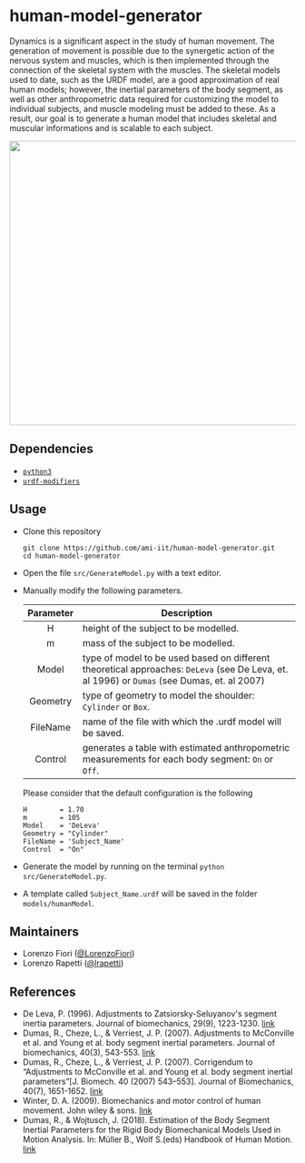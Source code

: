 # human-model-generator

Dynamics is a significant aspect in the study of human movement. The generation of movement is possible due to the synergetic action of the nervous system and muscles, which is then implemented through the connection of the skeletal system with the muscles. The skeletal models used to date, such as the URDF model, are a good approximation of real human models; however, the inertial parameters of the body segment, as well as other anthropometric data required for customizing the model to individual subjects, and muscle modeling must be added to these. As a result, our goal is to generate a human model that includes skeletal and muscular informations and is scalable to each subject.

<p align="center">
<img src= https://github.com/ami-iit/human-model-generator/assets/116801366/ffb6bbd9-632a-4201-b7ee-dcb99a23fda2 width ="600" height="500">
</p>


## Dependencies
- [`python3`](https://wiki.python.org/moin/BeginnersGuide)
- [`urdf-modifiers`](https://github.com/icub-tech-iit/urdf-modifiers)

## Usage
- Clone this repository
  ```
  git clone https://github.com/ami-iit/human-model-generator.git
  cd human-model-generator
  ```
- Open the file `src/GenerateModel.py` with a text editor.
- Manually modify the following parameters.

   | Parameter | Description                                                                                                              |  
   |:----------:|---------------------------------------------------------------------------------------------------------------------------------------------|
   | H          | height of the subject to be modelled.                                                                                                       |
   | m          | mass of the subject to be modelled.                                                                                                         |
   | Model      | type of model to be used based on different theoretical approaches: `DeLeva` (see De Leva, et. al 1996) or `Dumas` (see Dumas, et. al 2007) |      
   | Geometry   | type of geometry to model the shoulder: `Cylinder` or  `Box`.                                                                           | 
   | FileName   | name of the file with which the .urdf model will be saved.                                                                                  |
   | Control    | generates a table with estimated anthropometric measurements for each body segment: `On` or `Off`.                                          |


   Please consider that the default configuration is the following

   ```
  H        = 1.70
  m        = 105
  Model    = 'DeLeva'
  Geometry = "Cylinder"
  FileName = 'Subject_Name'
  Control  = "On"
   ```

- Generate the model by running on the terminal `python src/GenerateModel.py`.
- A template called `Subject_Name.urdf` will be saved in the folder `models/humanModel`.

## Maintainers

* Lorenzo Fiori ([@LorenzoFiori](https://github.com/LorenzoFiori))
* Lorenzo Rapetti ([@lrapetti](https://github.com/lrapetti))

## References

* De Leva, P. (1996). Adjustments to Zatsiorsky-Seluyanov's segment inertia parameters. Journal of biomechanics, 29(9), 1223-1230. [link](https://doi.org/10.1016/0021-9290(95)00178-6)
* Dumas, R., Cheze, L., & Verriest, J. P. (2007). Adjustments to McConville et al. and Young et al. body segment inertial parameters. Journal of biomechanics, 40(3), 543-553. [link](https://doi.org/10.1016/j.jbiomech.2006.02.013)
* Dumas, R., Cheze, L., & Verriest, J. P. (2007). Corrigendum to “Adjustments to McConville et al. and Young et al. body segment inertial parameters”[J. Biomech. 40 (2007) 543–553]. Journal of Biomechanics, 40(7), 1651-1652. [link](http://bibtexbib.free.fr/bibliographie_net/Dumas_2007_Corrigendum.pdf)
* Winter, D. A. (2009). Biomechanics and motor control of human movement. John wiley & sons. [link](https://books.google.it/books?hl=it&lr=&id=_bFHL08IWfwC&oi=fnd&pg=PR13&dq=Winter,+D.+A.+(2009).+Biomechanics+and+motor+control+of+human+movement.+John+wiley+%26+sons&ots=Jnprer8eP5&sig=wOJ3iIC8niVM8NxsKUsUAbgaTW8&redir_esc=y#v=onepage&q=Winter%2C%20D.%20A.%20(2009).%20Biomechanics%20and%20motor%20control%20of%20human%20movement.%20John%20wiley%20%26%20sons&f=false)
* Dumas, R., & Wojtusch, J. (2018). Estimation of the Body Segment Inertial Parameters for the Rigid Body Biomechanical Models Used in Motion Analysis. In: Müller B., Wolf S.(eds) Handbook of Human Motion. [link](https://hal.science/hal-02266177/)
